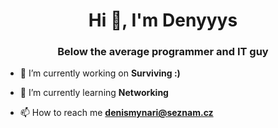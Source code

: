 <h1 align="center">Hi 👋, I'm Denyyys</h1>
<h3 align="center">Below the average programmer and IT guy</h3>

- 🔭 I’m currently working on **Surviving :)**

- 🌱 I’m currently learning **Networking**

- 📫 How to reach me **denismynari@seznam.cz**


